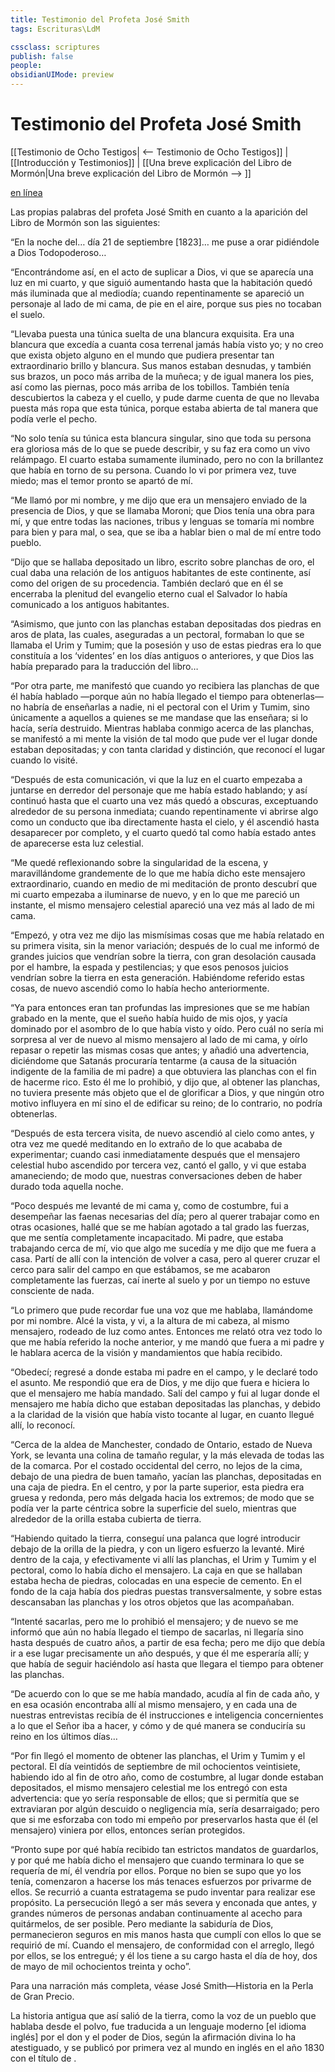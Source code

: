 ```yaml
---
title: Testimonio del Profeta José Smith
tags: Escrituras\LdM

cssclass: scriptures
publish: false
people:
obsidianUIMode: preview
---
```


# Testimonio del Profeta José Smith
[[Testimonio de Ocho Testigos| <-- Testimonio de Ocho Testigos]] | [[Introducción y Testimonios]] | [[Una breve explicación del Libro de Mormón|Una breve explicación del Libro de Mormón --> ]]

[en línea](https://www.churchofjesuschrist.org/study/scriptures/bofm/js?lang=spa)

Las propias palabras del profeta José Smith en cuanto a la aparición del Libro de Mormón son las siguientes:

“En la noche del… día 21 de septiembre [1823]… me puse a orar pidiéndole a Dios Todopoderoso…

“Encontrándome así, en el acto de suplicar a Dios, vi que se aparecía una luz en mi cuarto, y que siguió aumentando hasta que la habitación quedó más iluminada que al mediodía; cuando repentinamente se apareció un personaje al lado de mi cama, de pie en el aire, porque sus pies no tocaban el suelo.

“Llevaba puesta una túnica suelta de una blancura exquisita. Era una blancura que excedía a cuanta cosa terrenal jamás había visto yo; y no creo que exista objeto alguno en el mundo que pudiera presentar tan extraordinario brillo y blancura. Sus manos estaban desnudas, y también sus brazos, un poco más arriba de la muñeca; y de igual manera los pies, así como las piernas, poco más arriba de los tobillos. También tenía descubiertos la cabeza y el cuello, y pude darme cuenta de que no llevaba puesta más ropa que esta túnica, porque estaba abierta de tal manera que podía verle el pecho.

“No solo tenía su túnica esta blancura singular, sino que toda su persona era gloriosa más de lo que se puede describir, y su faz era como un vivo relámpago. El cuarto estaba sumamente iluminado, pero no con la brillantez que había en torno de su persona. Cuando lo vi por primera vez, tuve miedo; mas el temor pronto se apartó de mí.

“Me llamó por mi nombre, y me dijo que era un mensajero enviado de la presencia de Dios, y que se llamaba Moroni; que Dios tenía una obra para mí, y que entre todas las naciones, tribus y lenguas se tomaría mi nombre para bien y para mal, o sea, que se iba a hablar bien o mal de mí entre todo pueblo.

“Dijo que se hallaba depositado un libro, escrito sobre planchas de oro, el cual daba una relación de los antiguos habitantes de este continente, así como del origen de su procedencia. También declaró que en él se encerraba la plenitud del evangelio eterno cual el Salvador lo había comunicado a los antiguos habitantes.

“Asimismo, que junto con las planchas estaban depositadas dos piedras en aros de plata, las cuales, aseguradas a un pectoral, formaban lo que se llamaba el Urim y Tumim; que la posesión y uso de estas piedras era lo que constituía a los ‘videntes’ en los días antiguos o anteriores, y que Dios las había preparado para la traducción del libro…

“Por otra parte, me manifestó que cuando yo recibiera las planchas de que él había hablado —porque aún no había llegado el tiempo para obtenerlas— no habría de enseñarlas a nadie, ni el pectoral con el Urim y Tumim, sino únicamente a aquellos a quienes se me mandase que las enseñara; si lo hacía, sería destruido. Mientras hablaba conmigo acerca de las planchas, se manifestó a mi mente la visión de tal modo que pude ver el lugar donde estaban depositadas; y con tanta claridad y distinción, que reconocí el lugar cuando lo visité.

“Después de esta comunicación, vi que la luz en el cuarto empezaba a juntarse en derredor del personaje que me había estado hablando; y así continuó hasta que el cuarto una vez más quedó a obscuras, exceptuando alrededor de su persona inmediata; cuando repentinamente vi abrirse algo como un conducto que iba directamente hasta el cielo, y él ascendió hasta desaparecer por completo, y el cuarto quedó tal como había estado antes de aparecerse esta luz celestial.

“Me quedé reflexionando sobre la singularidad de la escena, y maravillándome grandemente de lo que me había dicho este mensajero extraordinario, cuando en medio de mi meditación de pronto descubrí que mi cuarto empezaba a iluminarse de nuevo, y en lo que me pareció un instante, el mismo mensajero celestial apareció una vez más al lado de mi cama.

“Empezó, y otra vez me dijo las mismísimas cosas que me había relatado en su primera visita, sin la menor variación; después de lo cual me informó de grandes juicios que vendrían sobre la tierra, con gran desolación causada por el hambre, la espada y pestilencias; y que esos penosos juicios vendrían sobre la tierra en esta generación. Habiéndome referido estas cosas, de nuevo ascendió como lo había hecho anteriormente.

“Ya para entonces eran tan profundas las impresiones que se me habían grabado en la mente, que el sueño había huido de mis ojos, y yacía dominado por el asombro de lo que había visto y oído. Pero cuál no sería mi sorpresa al ver de nuevo al mismo mensajero al lado de mi cama, y oírlo repasar o repetir las mismas cosas que antes; y añadió una advertencia, diciéndome que Satanás procuraría tentarme (a causa de la situación indigente de la familia de mi padre) a que obtuviera las planchas con el fin de hacerme rico. Esto él me lo prohibió, y dijo que, al obtener las planchas, no tuviera presente más objeto que el de glorificar a Dios, y que ningún otro motivo influyera en mí sino el de edificar su reino; de lo contrario, no podría obtenerlas.

“Después de esta tercera visita, de nuevo ascendió al cielo como antes, y otra vez me quedé meditando en lo extraño de lo que acababa de experimentar; cuando casi inmediatamente después que el mensajero celestial hubo ascendido por tercera vez, cantó el gallo, y vi que estaba amaneciendo; de modo que, nuestras conversaciones deben de haber durado toda aquella noche.

“Poco después me levanté de mi cama y, como de costumbre, fui a desempeñar las faenas necesarias del día; pero al querer trabajar como en otras ocasiones, hallé que se me habían agotado a tal grado las fuerzas, que me sentía completamente incapacitado. Mi padre, que estaba trabajando cerca de mí, vio que algo me sucedía y me dijo que me fuera a casa. Partí de allí con la intención de volver a casa, pero al querer cruzar el cerco para salir del campo en que estábamos, se me acabaron completamente las fuerzas, caí inerte al suelo y por un tiempo no estuve consciente de nada.

“Lo primero que pude recordar fue una voz que me hablaba, llamándome por mi nombre. Alcé la vista, y vi, a la altura de mi cabeza, al mismo mensajero, rodeado de luz como antes. Entonces me relató otra vez todo lo que me había referido la noche anterior, y me mandó que fuera a mi padre y le hablara acerca de la visión y mandamientos que había recibido.

“Obedecí; regresé a donde estaba mi padre en el campo, y le declaré todo el asunto. Me respondió que era de Dios, y me dijo que fuera e hiciera lo que el mensajero me había mandado. Salí del campo y fui al lugar donde el mensajero me había dicho que estaban depositadas las planchas, y debido a la claridad de la visión que había visto tocante al lugar, en cuanto llegué allí, lo reconocí.

“Cerca de la aldea de Manchester, condado de Ontario, estado de Nueva York, se levanta una colina de tamaño regular, y la más elevada de todas las de la comarca. Por el costado occidental del cerro, no lejos de la cima, debajo de una piedra de buen tamaño, yacían las planchas, depositadas en una caja de piedra. En el centro, y por la parte superior, esta piedra era gruesa y redonda, pero más delgada hacia los extremos; de modo que se podía ver la parte céntrica sobre la superficie del suelo, mientras que alrededor de la orilla estaba cubierta de tierra.

“Habiendo quitado la tierra, conseguí una palanca que logré introducir debajo de la orilla de la piedra, y con un ligero esfuerzo la levanté. Miré dentro de la caja, y efectivamente vi allí las planchas, el Urim y Tumim y el pectoral, como lo había dicho el mensajero. La caja en que se hallaban estaba hecha de piedras, colocadas en una especie de cemento. En el fondo de la caja había dos piedras puestas transversalmente, y sobre estas descansaban las planchas y los otros objetos que las acompañaban.

“Intenté sacarlas, pero me lo prohibió el mensajero; y de nuevo se me informó que aún no había llegado el tiempo de sacarlas, ni llegaría sino hasta después de cuatro años, a partir de esa fecha; pero me dijo que debía ir a ese lugar precisamente un año después, y que él me esperaría allí; y que había de seguir haciéndolo así hasta que llegara el tiempo para obtener las planchas.

“De acuerdo con lo que se me había mandado, acudía al fin de cada año, y en esa ocasión encontraba allí al mismo mensajero, y en cada una de nuestras entrevistas recibía de él instrucciones e inteligencia concernientes a lo que el Señor iba a hacer, y cómo y de qué manera se conduciría su reino en los últimos días…

“Por fin llegó el momento de obtener las planchas, el Urim y Tumim y el pectoral. El día veintidós de septiembre de mil ochocientos veintisiete, habiendo ido al fin de otro año, como de costumbre, al lugar donde estaban depositados, el mismo mensajero celestial me los entregó con esta advertencia: que yo sería responsable de ellos; que si permitía que se extraviaran por algún descuido o negligencia mía, sería desarraigado; pero que si me esforzaba con todo mi empeño por preservarlos hasta que él (el mensajero) viniera por ellos, entonces serían protegidos.

“Pronto supe por qué había recibido tan estrictos mandatos de guardarlos, y por qué me había dicho el mensajero que cuando terminara lo que se requería de mí, él vendría por ellos. Porque no bien se supo que yo los tenía, comenzaron a hacerse los más tenaces esfuerzos por privarme de ellos. Se recurrió a cuanta estratagema se pudo inventar para realizar ese propósito. La persecución llegó a ser más severa y enconada que antes, y grandes números de personas andaban continuamente al acecho para quitármelos, de ser posible. Pero mediante la sabiduría de Dios, permanecieron seguros en mis manos hasta que cumplí con ellos lo que se requirió de mí. Cuando el mensajero, de conformidad con el arreglo, llegó por ellos, se los entregué; y él los tiene a su cargo hasta el día de hoy, dos de mayo de mil ochocientos treinta y ocho”.

Para una narración más completa, véase José Smith—Historia en la Perla de Gran Precio.

La historia antigua que así salió de la tierra, como la voz de un pueblo que hablaba desde el polvo, fue traducida a un lenguaje moderno [el idioma inglés] por el don y el poder de Dios, según la afirmación divina lo ha atestiguado, y se publicó por primera vez al mundo en inglés en el año 1830 con el título de .

